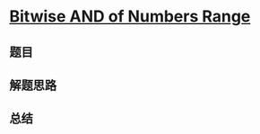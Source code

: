# [Bitwise AND of Numbers Range](https://leetcode.com/problems/bitwise-and-of-numbers-range/)

## 题目


## 解题思路


## 总结



